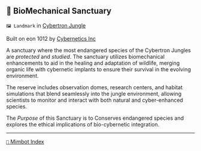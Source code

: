 ## 🧬 BioMechanical Sanctuary

`🖼️ Landmark` in [Cybertron Jungle](../public_lore/atlas/cybertron_jungle.html)

Built on eon 1012 by [Cybernetics Inc](<https://zeithalt.github.io/r/cybernetics_inc.html>)

A sanctuary where the most endangered species of the Cybertron Jungles are *protected* and *studied*. The sanctuary utilizes biomechanical enhancements to aid in the healing and adaptation of wildlife, merging organic life with cybernetic implants to ensure their survival in the evolving environment.

The reserve includes observation domes, research centers, and habitat simulations that blend seamlessly into the jungle environment, allowing scientists to monitor and interact with both natural and cyber-enhanced species.

The *Purpose* of this Sanctuary is to Conserves endangered species and explores the ethical implications of bio-cybernetic integration.

-----
[`📑` Mimbot Index](<https://zeithalt.github.io/r/#aeb0>)
<!---
keywords:  
aliases: 
-->
